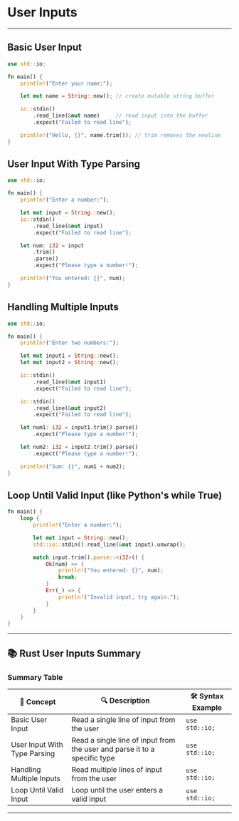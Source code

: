# User Inputs

---

## Basic User Input

```rust
use std::io;

fn main() {
    println!("Enter your name:");

    let mut name = String::new(); // create mutable string buffer

    io::stdin()
        .read_line(&mut name)     // read input into the buffer
        .expect("Failed to read line");

    println!("Hello, {}", name.trim()); // trim removes the newline
}
```

## User Input With Type Parsing

```rust
use std::io;

fn main() {
    println!("Enter a number:");

    let mut input = String::new();
    io::stdin()
        .read_line(&mut input)
        .expect("Failed to read line");

    let num: i32 = input
        .trim()
        .parse()
        .expect("Please type a number!");

    println!("You entered: {}", num);
}
```

## Handling Multiple Inputs

```rust
use std::io;

fn main() {
    println!("Enter two numbers:");

    let mut input1 = String::new();
    let mut input2 = String::new();

    io::stdin()
        .read_line(&mut input1)
        .expect("Failed to read line");

    io::stdin()
        .read_line(&mut input2)
        .expect("Failed to read line");

    let num1: i32 = input1.trim().parse()
        .expect("Please type a number!");

    let num2: i32 = input2.trim().parse()
        .expect("Please type a number!");

    println!("Sum: {}", num1 + num2);
}
```

## Loop Until Valid Input (like Python's while True)

```rust
fn main() {
    loop {
        println!("Enter a number:");

        let mut input = String::new();
        std::io::stdin().read_line(&mut input).unwrap();

        match input.trim().parse::<i32>() {
            Ok(num) => {
                println!("You entered: {}", num);
                break;
            }
            Err(_) => {
                println!("Invalid input, try again.");
            }
        }
    }
}
```

---

## 📚 Rust User Inputs Summary

### Summary Table

| 🧩 Concept                   | 🔍 Description                                                            | 🛠 Syntax Example |
| ---------------------------- | ------------------------------------------------------------------------- | ---------------- |
| Basic User Input             | Read a single line of input from the user                                 | `use std::io;`   |
| User Input With Type Parsing | Read a single line of input from the user and parse it to a specific type | `use std::io;`   |
| Handling Multiple Inputs     | Read multiple lines of input from the user                                | `use std::io;`   |
| Loop Until Valid Input       | Loop until the user enters a valid input                                  | `use std::io;`   |

---
